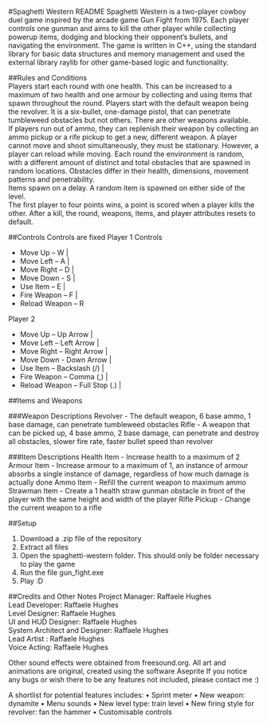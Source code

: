 #Spaghetti Western README
Spaghetti Western is a two-player cowboy duel game inspired by the arcade game Gun Fight from 1975. Each player controls one gunman and aims to kill the other player while collecting powerup items, dodging and blocking their opponent’s bullets, and navigating the environment.
The game is written in C++, using the standard library for basic data structures and memory management and used the external library raylib for other game-based logic and functionality. 

##Rules and Conditions  
Players start each round with one health. This can be increased to a maximum of two health and one armour by collecting and using items that spawn throughout the round. Players start with the default weapon being the revolver. It is a six-bullet, one-damage pistol, that can penetrate tumbleweed obstacles but not others. There are other weapons available.  
If players run out of ammo, they can replenish their weapon by collecting an ammo pickup or a rife pickup to get a new, different weapon. A player cannot move and shoot simultaneously, they must be stationary. However, a player can reload while moving. 
Each round the environment is random, with a different amount of distinct and total obstacles that are spawned in random locations. Obstacles differ in their health, dimensions, movement patterns and penetrability.   
Items spawn on a delay. A random item is spawned on either side of the level.  
The first player to four points wins, a point is scored when a player kills the other. After a kill, the round, weapons, items, and player attributes resets to default.  

##Controls
Controls are fixed
Player 1 Controls
- Move Up – W | 
- Move Left – A | 
- Move Right – D |
- Move Down  - S |
- Use Item – E |
- Fire Weapon – F | 
- Reload Weapon – R

Player 2 
- Move Up – Up Arrow |
- Move Left – Left Arrow | 
- Move Right – Right Arrow | 
- Move Down  - Down Arrow | 
- Use Item –  Backslash (/) | 
- Fire Weapon – Comma (,) | 
- Reload Weapon – Full Stop (.) | 
 
##Items and Weapons

###Weapon Descriptions
Revolver - The default weapon, 6 base ammo, 1 base damage, can penetrate tumbleweed obstacles
Rifle	- A weapon that can be picked up, 4 base ammo, 2 base damage, can penetrate and destroy all obstacles, slower fire rate, faster bullet speed than revolver

###Item	Descriptions
Health Item	- Increase health to a maximum of 2
Armour Item	- Increase armour to a maximum of 1, an instance of armour absorbs a single instance of damage, regardless of how much damage is actually done
Ammo Item	 - Refill the current weapon to maximum ammo
Strawman Item	- Create a 1 health straw gunman obstacle in front of the player with the same height and width of the player
Rifle Pickup - Change the current weapon to a rifle

##Setup
1. Download a .zip file of the repository 
2. Extract all files 
3. Open the spaghetti-western folder. This should only be folder necessary to play the game
4. Run the file gun_fight.exe
5. Play :D

##Credits and Other Notes
Project Manager: Raffaele Hughes  
Lead Developer: Raffaele Hughes  
Level Designer: Raffaele Hughes  
UI and HUD Designer: Raffaele Hughes  
System Architect and Designer: Raffaele Hughes  
Lead Artist : Raffaele Hughes  
Voice Acting: Raffaele Hughes  

Other sound effects were obtained from freesound.org. All art and animations are original, created using the software Aseprite
If you notice any bugs or wish there to be any features not included, please contact me :)   

A shortlist for potential features includes:
•	Sprint meter
•	New weapon: dynamite
•	Menu sounds
•	New level type: train level 
•	New firing style for revolver: fan the hammer 
•	Customisable controls
